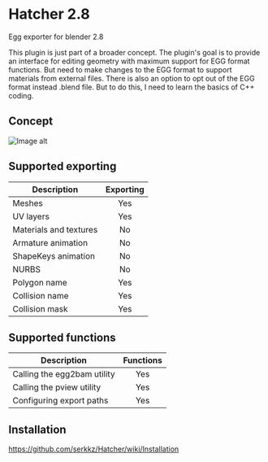 # Hatcher 2.8

Egg exporter for blender 2.8

This plugin is just part of a broader concept. 
The plugin's goal is to provide an interface for editing geometry with maximum support for EGG format functions. 
But need to make changes to the EGG format to support materials from external files.
There is also an option to opt out of the EGG format instead .blend file. But to do this, I need to learn the basics of C++ coding.

## Concept

![Image alt](https://github.com/serkkz/Hatcher-2.8/blob/master/Diagram.png)


## Supported exporting
| Description            | Exporting  | 
|------------------------|:----------:|
| Meshes                 | Yes        |
| UV layers              | Yes        |
| Materials and textures | No         |
| Armature animation     | No         |
| ShapeKeys animation    | No         |
| NURBS                  | No         |
| Polygon name           | Yes        |
| Сollision name         | Yes        |
| Сollision mask         | Yes        |


## Supported functions
| Description                 | Functions  | 
|-----------------------------|:----------:|
| Calling the egg2bam utility | Yes        |
| Calling the pview utility   | Yes        |
| Configuring export paths    | Yes        |

## Installation

https://github.com/serkkz/Hatcher/wiki/Installation